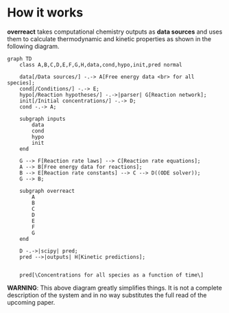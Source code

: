 # How it works

**overreact** takes computational chemistry outputs as **data sources** and uses
them to calculate thermodynamic and kinetic properties as shown in the following
diagram.


```mermaid
graph TD
    class A,B,C,D,E,F,G,H,data,cond,hypo,init,pred normal

    data[/Data sources/] -.-> A[Free energy data <br> for all species];
    cond[/Conditions/] -.-> E;
    hypo[/Reaction hypotheses/] -.->|parser| G[Reaction network];
    init[/Initial concentrations/] -.-> D;
    cond -.-> A;

    subgraph inputs
        data
        cond
        hypo
        init
    end

    G --> F[Reaction rate laws] --> C[Reaction rate equations];
    A --> B[Free energy data for reactions];
    B --> E[Reaction rate constants] --> C --> D((ODE solver));
    G --> B;

    subgraph overreact
        A
        B
        C
        D
        E
        F
        G
    end

    D -.->|scipy| pred;
    pred -->|outputs| H[Kinetic predictions];


    pred[\Concentrations for all species as a function of time\]
```

**WARNING**: This above diagram greatly simplifies things. It is not a complete
description of the system and in no way substitutes the full read of the
upcoming paper.
